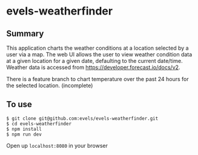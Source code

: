 # evels-weatherfinder

## Summary
This application charts the weather conditions at a location selected by a user via a map. The web UI allows the user to view weather condition data at a given location for a given date, defaulting to the current date/time. Weather data is accessed from https://developer.forecast.io/docs/v2.

There is a feature branch to chart temperature over the past 24 hours for the selected location. (incomplete)

## To use
    $ git clone git@github.com:evels/evels-weatherfinder.git
    $ cd evels-weatherfinder
    $ npm install
    $ npm run dev

Open up `localhost:8080` in your browser
